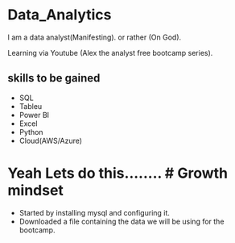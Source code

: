 # Data_Analytics
I am a data analyst(Manifesting). or rather (On God).

Learning via Youtube (Alex the analyst free bootcamp series).

## skills to be gained
 - SQL
 - Tableu
 - Power BI
 - Excel
 - Python
 - Cloud(AWS/Azure)

# Yeah Lets do this........ # Growth mindset
- Started by installing mysql and configuring it.
- Downloaded a file containing the data we will be using for the bootcamp.
  
